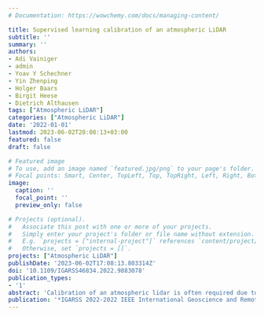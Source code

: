 ```yaml
---
# Documentation: https://wowchemy.com/docs/managing-content/

title: Supervised learning calibration of an atmospheric LiDAR
subtitle: ''
summary: ''
authors:
- Adi Vainiger
- admin
- Yoav Y Schechner
- Yin Zhenping
- Holger Baars
- Birgit Heese
- Dietrich Althausen
tags: ["Atmospheric LiDAR"]
categories: ["Atmospheric LiDAR"]
date: '2022-01-01'
lastmod: 2023-06-02T20:08:13+03:00
featured: false
draft: false

# Featured image
# To use, add an image named `featured.jpg/png` to your page's folder.
# Focal points: Smart, Center, TopLeft, Top, TopRight, Left, Right, BottomLeft, Bottom, BottomRight.
image:
  caption: ''
  focal_point: ''
  preview_only: false

# Projects (optional).
#   Associate this post with one or more of your projects.
#   Simply enter your project's folder or file name without extension.
#   E.g. `projects = ["internal-project"]` references `content/project/deep-learning/index.md`.
#   Otherwise, set `projects = []`.
projects: ["Atmospheric LiDAR"]
publishDate: '2023-06-02T17:08:13.803314Z'
doi: '10.1109/IGARSS46834.2022.9883078'
publication_types:
- '1'
abstract: 'Calibration of an atmospheric lidar is often required due to variations in the electro-optical system. Rayleigh fitting commonly performed may fail under various conditions. Temporal and spatial variations both affect lidar signals. We hence opt for spatiotemporal analysis. We present a novel deep-learning (DL) lidar calibration model based on convolutional neural networks (CNN). We demonstrate our method on simulated data that mimics natural ground-based pulsed time-of-flight lidar signals. Such an approach can better address measurements with a poor signal-to-noise ratio (SNR) and provide a more frequent calibration.'
publication: '*IGARSS 2022-2022 IEEE International Geoscience and Remote Sensing Symposium*'
---
```

